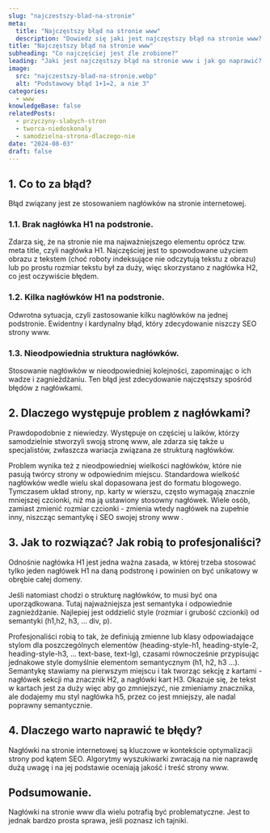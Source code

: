 ```yaml
---
slug: "najczestszy-blad-na-stronie"
meta:
  title: "Najczęstszy błąd na stronie www"
  description: "Dowiedz się jaki jest najczęstszy błąd na stronie www? Czy czasami nie występuje także u Ciebie?"
title: "Najczęstszy błąd na stronie www"
subheading: "Co najczęściej jest źle zrobione?"
leading: "Jaki jest najczęstszy błąd na stronie www i jak go naprawić? Obserwacja i ocena wielu stron www pozwoliła mi wyłonić jeden ważny i główny błąd pojawiający się na wielu stronach internetowych."
image:
  src: "najczestszy-blad-na-stronie.webp"
  alt: "Podstawowy błąd 1+1=2, a nie 3"
categories:
  - www
knowledgeBase: false
relatedPosts:
  - przyczyny-slabych-stron
  - tworca-niedoskonaly
  - samodzielna-strona-dlaczego-nie
date: "2024-08-03"
draft: false
---
```


## 1. Co to za błąd?

Błąd związany jest ze stosowaniem nagłówków na stronie internetowej.

### 1.1. Brak nagłówka H1 na podstronie.

Zdarza się, że na stronie nie ma najważniejszego elementu oprócz tzw. meta title, czyli nagłówka H1. Najczęściej jest to spowodowane użyciem obrazu z tekstem (choć roboty indeksujące nie odczytują tekstu z obrazu) lub po prostu rozmiar tekstu był za duży, więc skorzystano z nagłówka H2, co jest oczywiście błędem.

### 1.2. Kilka nagłówków H1 na podstronie.

Odwrotna sytuacja, czyli zastosowanie kilku nagłówków na jednej podstronie. Ewidentny i kardynalny błąd, który zdecydowanie niszczy SEO strony www.

### 1.3. Nieodpowiednia struktura nagłówków.

Stosowanie nagłówków w nieodpowiedniej kolejności, zapominając o ich wadze i zagnieżdżaniu. Ten błąd jest zdecydowanie najczęstszy spośród błędów z nagłówkami.

## 2. Dlaczego występuje problem z nagłówkami?

Prawdopodobnie z niewiedzy. Występuje on częściej u laików, którzy samodzielnie stworzyli swoją stronę www, ale zdarza się także u specjalistów, zwłaszcza wariacja związana ze strukturą nagłówków.

Problem wynika też z nieodpowiedniej wielkości nagłówków, które nie pasują twórcy strony w odpowiednim miejscu. Standardowa wielkość nagłówków wedle wielu skal dopasowana jest do formatu blogowego. Tymczasem układ strony, np. karty w wierszu, często wymagają znacznie mniejszej czcionki, niż ma ją ustawiony stosowny nagłówek. Wiele osób, zamiast zmienić rozmiar czcionki - zmienia wtedy nagłówek na zupełnie inny, niszcząc semantykę i SEO swojej strony www .

## 3. Jak to rozwiązać? Jak robią to profesjonaliści?

Odnośnie nagłówka H1 jest jedna ważna zasada, w której trzeba stosować tylko jeden nagłówek H1 na daną podstronę i powinien on być unikatowy w obrębie całej domeny.

Jeśli natomiast chodzi o strukturę nagłówków, to musi być ona uporządkowana. Tutaj najważniejsza jest semantyka i odpowiednie zagnieżdżanie. Najlepiej jest oddzielić style (rozmiar i grubość czcionki) od semantyki (h1,h2, h3, ... div, p).

Profesjonaliści robią to tak, że definiują zmienne lub klasy odpowiadające stylom dla poszczególnych elementów (heading-style-h1, heading-style-2, heading-style-h3, ... text-base, text-lg), czasami równocześnie przypisując jednakowe style domyślnie elementom semantycznym (h1, h2, h3 ...). Semantykę stawiamy na pierwszym miejscu i tak tworząc sekcję z kartami - nagłówek sekcji ma znacznik H2, a nagłówki kart H3. Okazuje się, że tekst w kartach jest za duży więc aby go zmniejszyć, nie zmieniamy znacznika, ale dodajemy mu styl nagłówka h5, przez co jest mniejszy, ale nadal poprawny semantycznie.

## 4. Dlaczego warto naprawić te błędy?

Nagłówki na stronie internetowej są kluczowe w kontekście optymalizacji strony pod kątem SEO. Algorytmy wyszukiwarki zwracają na nie naprawdę dużą uwagę i na jej podstawie oceniają jakość i treść strony www.

## Podsumowanie.

Nagłówki na stronie www dla wielu potrafią być problematyczne. Jest to jednak bardzo prosta sprawa, jeśli poznasz ich tajniki.

